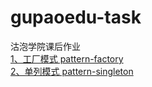 # gupaoedu-task
沽泡学院课后作业
<br/>
<a href="https://github.com/laotan945/gupaoedu-task/tree/master/pattern-factory">1、工厂模式 pattern-factory</a>
<br/>
<a href="https://github.com/laotan945/gupaoedu-task/tree/master/pattern-singleton">2、单列模式 pattern-singleton</a>
